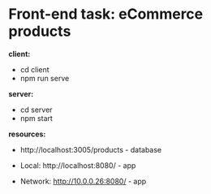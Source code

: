# Front-end task: eCommerce products

__client:__

* cd client
* npm run serve

__server:__

* cd server
* npm start

__resources:__

  * http://localhost:3005/products - database
  
  * Local:   http://localhost:8080/ - app
  * Network: http://10.0.0.26:8080/ - app
